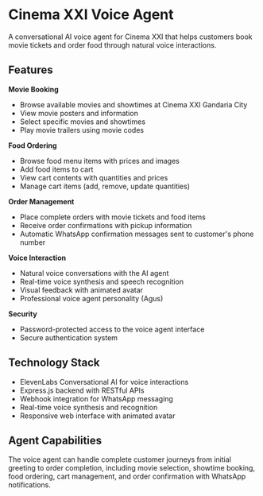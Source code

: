 # Cinema XXI Voice Agent

A conversational AI voice agent for Cinema XXI that helps customers book movie tickets and order food through natural voice interactions.

## Features

**Movie Booking**
- Browse available movies and showtimes at Cinema XXI Gandaria City
- View movie posters and information
- Select specific movies and showtimes
- Play movie trailers using movie codes

**Food Ordering**
- Browse food menu items with prices and images
- Add food items to cart
- View cart contents with quantities and prices
- Manage cart items (add, remove, update quantities)

**Order Management**
- Place complete orders with movie tickets and food items
- Receive order confirmations with pickup information
- Automatic WhatsApp confirmation messages sent to customer's phone number

**Voice Interaction**
- Natural voice conversations with the AI agent
- Real-time voice synthesis and speech recognition
- Visual feedback with animated avatar
- Professional voice agent personality (Agus)

**Security**
- Password-protected access to the voice agent interface
- Secure authentication system

## Technology Stack

- ElevenLabs Conversational AI for voice interactions
- Express.js backend with RESTful APIs
- Webhook integration for WhatsApp messaging
- Real-time voice synthesis and recognition
- Responsive web interface with animated avatar

## Agent Capabilities

The voice agent can handle complete customer journeys from initial greeting to order completion, including movie selection, showtime booking, food ordering, cart management, and order confirmation with WhatsApp notifications.
